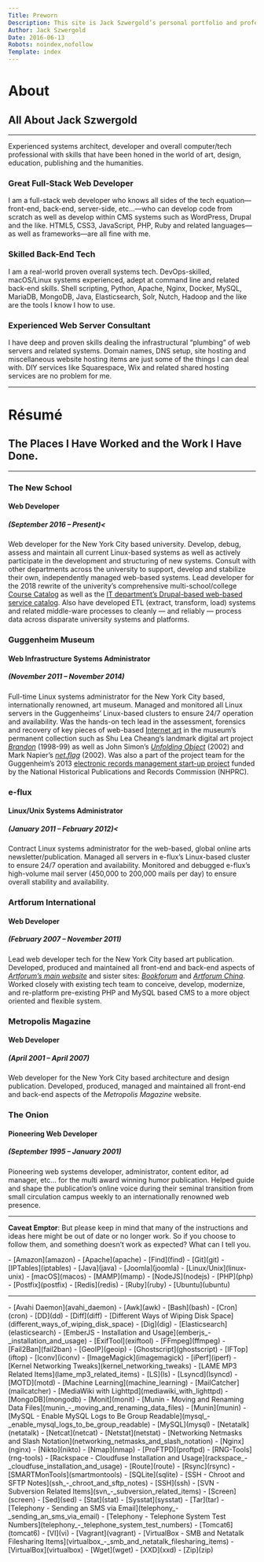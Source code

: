 ```yaml
---
Title: Preworn
Description: This site is Jack Szwergold’s personal portfolio and professional calling card.
Author: Jack Szwergold
Date: 2016-06-13
Robots: noindex,nofollow
Template: index
---
```


# About
## All About Jack Szwergold

***

Experienced systems architect, developer and overall computer/tech professional
with skills that have been honed in the world of art, design, education,
publishing and the humanities.


### Great Full-Stack Web Developer
I am a full-stack web developer who knows all sides of the tech
equation—front-end, back-end, server-side, etc…—who can develop code from
scratch as well as develop within CMS systems such as WordPress, Drupal and the
like. HTML5, CSS3, JavaScript, PHP, Ruby and related languages—as well as
frameworks—are all fine with me.

### Skilled Back-End Tech
I am a real-world proven overall systems tech. DevOps-skilled, macOS/Linux
systems experienced, adept at command line and related back-end skills. Shell
scripting, Python, Apache, Nginx, Docker, MySQL, MariaDB, MongoDB, Java,
Elasticsearch, Solr, Nutch, Hadoop and the like are the tools I know I how to
use.

### Experienced Web Server Consultant
I have deep and proven skills dealing the infrastructural “plumbing” of web
servers and related systems. Domain names, DNS setup, site hosting and
miscellaneous website hosting items are just some of the things I can deal with.
DIY services like Squarespace, Wix and related shared hosting services are no
problem for me.

***

# Résumé
## The Places I Have Worked and the Work I Have Done.

***

### The New School
#### Web Developer
##### (September 2016 – Present)<
Web developer for the New York City based university. Develop, debug, assess and
maintain all current Linux-based systems as well as actively participate in the
development and structuring of new systems. Consult with other departments
across the university to support, develop and stabilize their own, independently
managed web-based systems. Lead developer for the 2018 rewrite of the
univerity’s comprehensive multi-school/college <a
href="https://courses.newschool.edu">Course Catalog</a> as well as the <a
href="https://it.newschool.edu/">IT department’s Drupal-based web-based service
catalog</a>. Also have developed ETL (extract, transform, load) systems and
related middle-ware processes to cleanly — and reliably — process data across
disparate university systems and platforms.


### Guggenheim Museum
#### Web Infrastructure Systems Administrator
##### (November 2011 – November 2014)
Full-time Linux systems administrator for the New York City based,
internationally renowned, art museum. Managed and monitored all Linux servers in
the Guggenheims’ Linux-based clusters to ensure 24/7 operation and availability.
Was the hands-on tech lead in the assessment, forensics and recovery of key
pieces of web-based <a
href="https://en.wikipedia.org/wiki/Internet_art">Internet art</a> in the
museum’s permanent collection such as Shu Lea Cheang’s landmark digital art
project <a
href="http://www.digitalhumanities.org/dhq/vol/12/2/000379/000379.html"><em>Brandon</em></a>
(1998-99) as well as John Simon’s <a
href="http://unfoldingobject.guggenheim.org/"><em>Unfolding Object</em></a>
(2002) and Mark Napier’s <a
href="https://netflag.guggenheim.org/"><em>net.flag</em></a> (2002). Was also a
part of the project team for the Guggenheim’s 2013 <a
href="https://www.guggenheim.org/library-archives/library-archives-projects/electronic-records-management-start-up-project">electronic
records management start-up project</a> funded by the National Historical
Publications and Records Commission (NHPRC).

### e-flux
#### Linux/Unix Systems Administrator
##### (January 2011 – February 2012)<
Contract Linux systems administrator for the web-based, global online arts
newsletter/publication. Managed all servers in e-flux’s Linux-based cluster to
ensure 24/7 operation and availability. Monitored and debugged e-flux’s
high-volume mail server (450,000 to 200,000 mails per day) to ensure overall
stability and availability.

<section>
  <h3>Artforum International</h3>
  <h4>Web Developer</h4>
  <h5>(February 2007 – November 2011)</h5>
  <p>Lead web developer tech for the New York City based art publication. Developed, produced and maintained all front-end and back-end aspects of <a href="https://www.artforum.com/"><em>Artforum’s main website</em></a> and sister sites:
    <a href="https://www.bookforum.com/"><em>Bookforum</em></a> and <a href="https://artforum.com.cn/"><em>Artforum China</em></a>. Worked
    closely with existing tech team to conceive, develop, modernize, and re-platform pre-existing PHP and MySQL based CMS to a more object oriented and flexible system.</p>
</section>

<section>
  <h3>Metropolis Magazine</h3>
  <h4>Web Developer</h4>
  <h5>(April 2001 – April 2007)</h5>
  <p>Web developer for the New York City based architecture and design publication. Developed, produced, managed and maintained all front-end and back-end aspects of the <em>Metropolis Magazine</em> website.</p>
</section>

<section>
  <h3>The Onion</h3>
  <h4>Pioneering Web Developer</h4>
  <h5>(September 1995 – January 2001)</h5>
  <p>Pioneering web systems developer, administrator, content editor, ad manager, etc… for the multi award winning humor publication. Helped guide and shape the publication’s online voice during their seminal transition from small
    circulation campus
    weekly to an internationally renowned web presence.</p>
</section>

***

**Caveat Emptor**: But please keep in mind that many of the instructions and ideas here might be out of date or no longer work. So if you choose to follow them, and something doesn’t work as expected? What can I tell you.

<div class="column_list" markdown="1">
- [Amazon](amazon)
- [Apache](apache)
- [Find](find)
- [Git](git)
- [IPTables](iptables)
- [Java](java)
- [Joomla](joomla)
- [Linux/Unix](linux-unix)
- [macOS](macos)
- [MAMP](mamp)
- [NodeJS](nodejs)
- [PHP](php)
- [Postfix](postfix)
- [Redis](redis)
- [Ruby](ruby)
- [Ubuntu](ubuntu)
</div>

***

<div class="column_list" markdown="1">
- [Avahi Daemon](avahi_daemon)
- [Awk](awk)
- [Bash](bash)
- [Cron](cron)
- [DD](dd)
- [Diff](diff)
- [Different Ways of Wiping Disk Space](different_ways_of_wiping_disk_space)
- [Dig](dig)
- [Elasticsearch](elasticsearch)
- [EmberJS - Installation and Usage](emberjs_-_installation_and_usage)
- [ExifTool](exiftool)
- [FFmpeg](ffmpeg)
- [Fail2Ban](fail2ban)
- [GeoIP](geoip)
- [Ghostscript](ghostscript)
- [IFTop](iftop)
- [Iconv](iconv)
- [ImageMagick](imagemagick)
- [iPerf](iperf)
- [Kernel Networking Tweaks](kernel_networking_tweaks)
- [LAME MP3 Related Items](lame_mp3_related_items)
- [LS](ls)
- [Lsyncd](lsyncd)
- [MOTD](motd)
- [Machine Learning](machine_learning)
- [MailCatcher](mailcatcher)
- [MediaWiki with Lighttpd](mediawiki_with_lighttpd)
- [MongoDB](mongodb)
- [Monit](monit)
- [Munin - Moving and Renaming Data Files](munin_-_moving_and_renaming_data_files)
- [Munin](munin)
- [MySQL - Enable MySQL Logs to Be Group Readable](mysql_-_enable_mysql_logs_to_be_group_readable)
- [MySQL](mysql)
- [Netatalk](netatalk)
- [Netcat](netcat)
- [Netstat](netstat)
- [Networking Netmasks and Slash Notation](networking_netmasks_and_slash_notation)
- [Nginx](nginx)
- [Nikto](nikto)
- [Nmap](nmap)
- [ProFTPD](proftpd)
- [RNG-Tools](rng-tools)
- [Rackspace - Cloudfuse Installation and Usage](rackspace_-_cloudfuse_installation_and_usage)
- [Route](route)
- [Rsync](rsync)
- [SMARTMonTools](smartmontools)
- [SQLite](sqlite)
- [SSH - Chroot and SFTP Notes](ssh_-_chroot_and_sftp_notes)
- [SSH](ssh)
- [SVN - Subversion Related Items](svn_-_subversion_related_items)
- [Screen](screen)
- [Sed](sed)
- [Stat](stat)
- [Sysstat](sysstat)
- [Tar](tar)
- [Telephony - Sending an SMS via Email](telephony_-_sending_an_sms_via_email)
- [Telephony - Telephone System Test Numbers](telephony_-_telephone_system_test_numbers)
- [Tomcat6](tomcat6)
- [VI](vi)
- [Vagrant](vagrant)
- [VirtualBox - SMB and Netatalk Filesharing Items](virtualbox_-_smb_and_netatalk_filesharing_items)
- [VirtualBox](virtualbox)
- [Wget](wget)
- [XXD](xxd)
- [Zip](zip)
</div>
